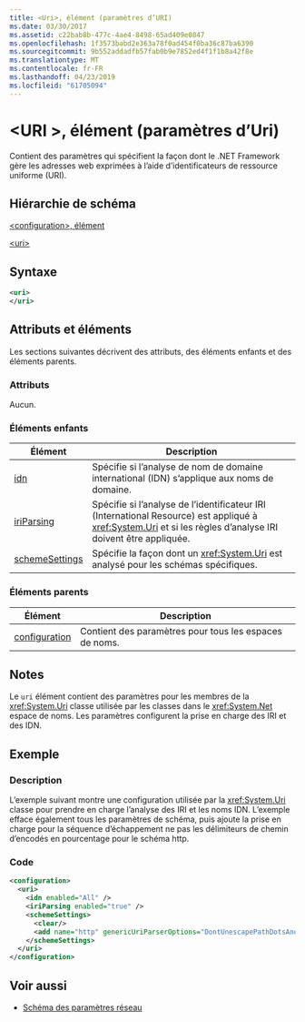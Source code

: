 ```yaml
---
title: <Uri>, élément (paramètres d’URI)
ms.date: 03/30/2017
ms.assetid: c22bab8b-477c-4ae4-8498-65ad409e0847
ms.openlocfilehash: 1f3573babd2e363a78f0ad454f0ba36c87ba6390
ms.sourcegitcommit: 9b552addadfb57fab0b9e7852ed4f1f1b8a42f8e
ms.translationtype: MT
ms.contentlocale: fr-FR
ms.lasthandoff: 04/23/2019
ms.locfileid: "61705094"
---
```

# <a name="uri-element-uri-settings"></a>\<URI >, élément (paramètres d’Uri)
Contient des paramètres qui spécifient la façon dont le .NET Framework gère les adresses web exprimées à l’aide d’identificateurs de ressource uniforme (URI).  
  
## <a name="schema-hierarchy"></a>Hiérarchie de schéma  
 [\<configuration>, élément](../../../../../docs/framework/configure-apps/file-schema/configuration-element.md)  
  
 [\<uri>](../../../../../docs/framework/configure-apps/file-schema/network/uri-element-uri-settings.md)  
  
## <a name="syntax"></a>Syntaxe  
  
```xml  
<uri>  
</uri>  
```  
  
## <a name="attributes-and-elements"></a>Attributs et éléments  
 Les sections suivantes décrivent des attributs, des éléments enfants et des éléments parents.  
  
### <a name="attributes"></a>Attributs  
 Aucun.  
  
### <a name="child-elements"></a>Éléments enfants  
  
|**Élément**|**Description**|  
|-----------------|---------------------|  
|[idn](../../../../../docs/framework/configure-apps/file-schema/network/idn-element-uri-settings.md)|Spécifie si l’analyse de nom de domaine international (IDN) s’applique aux noms de domaine.|  
|[iriParsing](../../../../../docs/framework/configure-apps/file-schema/network/iriparsing-element-uri-settings.md)|Spécifie si l’analyse de l’identificateur IRI (International Resource) est appliqué à <xref:System.Uri> et si les règles d’analyse IRI doivent être appliquée.|  
|[schemeSettings](../../../../../docs/framework/configure-apps/file-schema/network/schemesettings-element-uri-settings.md)|Spécifie la façon dont un <xref:System.Uri> est analysé pour les schémas spécifiques.|  
  
### <a name="parent-elements"></a>Éléments parents  
  
|**Élément**|**Description**|  
|-----------------|---------------------|  
|[configuration](../../../../../docs/framework/configure-apps/file-schema/configuration-element.md)|Contient des paramètres pour tous les espaces de noms.|  
  
## <a name="remarks"></a>Notes  
 Le `uri` élément contient des paramètres pour les membres de la <xref:System.Uri> classe utilisée par les classes dans le <xref:System.Net> espace de noms. Les paramètres configurent la prise en charge des IRI et des IDN.  
  
## <a name="example"></a>Exemple  
  
### <a name="description"></a>Description  
 L’exemple suivant montre une configuration utilisée par la <xref:System.Uri> classe pour prendre en charge l’analyse des IRI et les noms IDN. L’exemple efface également tous les paramètres de schéma, puis ajoute la prise en charge pour la séquence d’échappement ne pas les délimiteurs de chemin d’encodés en pourcentage pour le schéma http.  
  
### <a name="code"></a>Code  
  
```xml  
<configuration>  
  <uri>  
    <idn enabled="All" />  
    <iriParsing enabled="true" />  
    <schemeSettings>  
      <clear/>  
      <add name="http" genericUriParserOptions="DontUnescapePathDotsAndSlashes"/>  
    </schemeSettings>  
  </uri>  
</configuration>  
```  
  
## <a name="see-also"></a>Voir aussi

- [Schéma des paramètres réseau](../../../../../docs/framework/configure-apps/file-schema/network/index.md)
